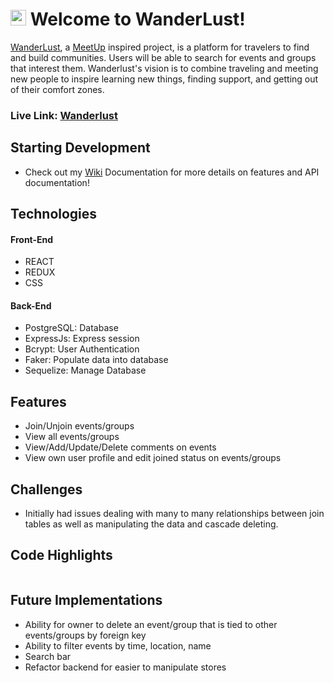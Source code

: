 # <img src="frontend/public/favicon.ico" width="25" height="25"> Welcome to WanderLust!

[WanderLust](https://wanderlst.herokuapp.com/), a [MeetUp](https://www.meetup.com/) inspired project, is a platform for travelers to find and build communities. Users will be able to search for events and groups that interest them. Wanderlust's vision is to combine traveling and meeting new people to inspire learning new things, finding support, and getting out of their comfort zones.

### **Live Link: [Wanderlust](https://wanderlst.herokuapp.com)**

## Starting Development
- Check out my [Wiki](https://github.com/jiezheng2020/Wandlust/wiki) Documentation for more details on features and API documentation!

## Technologies 
#### Front-End
- REACT
- REDUX
- CSS

#### Back-End
- PostgreSQL: Database
- ExpressJs: Express session
- Bcrypt: User Authentication
- Faker: Populate data into database
- Sequelize: Manage Database

## Features
- Join/Unjoin events/groups
- View all events/groups
- View/Add/Update/Delete comments on events
- View own user profile and edit joined status on events/groups

## Challenges
 - Initially had issues dealing with many to many relationships between join tables as well as manipulating the data and cascade deleting.

## Code Highlights

<img src=''>

## Future Implementations
- Ability for owner to delete an event/group that is tied to other events/groups by foreign key
- Ability to filter events by time, location, name
- Search bar
- Refactor backend for easier to manipulate stores
